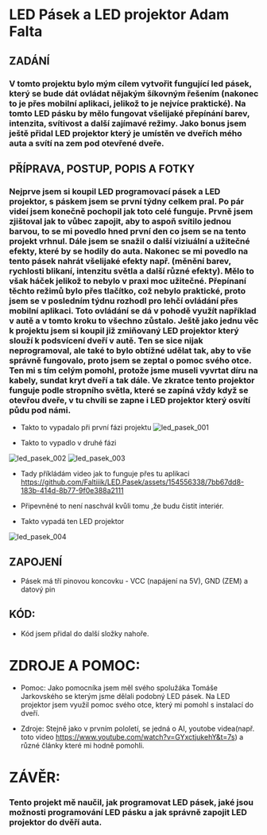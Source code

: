 # LED Pásek a LED projektor Adam Falta 


## ZADÁNÍ


### V tomto projektu bylo mým cílem vytvořit fungující led pásek, který se bude dát ovládat nějakým šíkovným řešením (nakonec to je přes mobilní aplikaci, jelikož to je nejvíce praktické). Na tomto LED pásku by mělo fungovat všelijaké přepínání barev, intenzita, svítivost a další zajímavé režimy. Jako bonus jsem ještě přidal LED projektor který je umístěn ve dveřích mého auta a svítí na zem pod otevřené dveře.




## PŘÍPRAVA, POSTUP, POPIS A FOTKY
### Nejprve jsem si koupil LED programovací pásek a LED projektor, s páskem jsem se první týdny celkem pral. Po pár videí jsem konečně pochopil jak toto celé funguje. Prvně jsem zjištoval jak to vůbec zapojit, aby to aspoň svítilo jednou barvou, to se mi povedlo hned první den co jsem se na tento projekt vrhnul. Dále jsem se snažil o další viziuální a užitečné efekty, které by se hodily do auta. Nakonec se mi povedlo na tento pásek nahrát všelijaké efekty např. (měnění barev, rychlosti blikaní, intenzitu světla a další různé efekty). Mělo to však háček jelikož to nebylo v praxi moc užitečné. Přepínaní těchto režimů bylo přes tlačítko, což nebylo praktické, proto jsem se v posledním týdnu rozhodl pro lehčí ovládání přes mobilní aplikaci. Toto ovládání se dá v pohodě využít například v autě a v tomto kroku to všechno zůstalo. Ještě jako jednu věc k projektu jsem si koupil již zmiňovaný LED projektor který slouží k podsvícení dveří v autě. Ten se sice nijak neprogramoval, ale také to bylo obtížné udělat tak, aby to vše správně fungovalo, proto jsem se zeptal o pomoc svého otce. Ten mi s tím celým pomohl, protože jsme museli vyvrtat díru na kabely, sundat kryt dveří a tak dále. Ve zkratce tento projektor funguje podle stropního světla, které se zapíná vždy když se otevřou dveře, v tu chvíli se zapne i LED projektor který osvítí půdu pod námi.     


* Takto to vypadalo při první fázi projektu
![led_pasek_001](https://github.com/Faltiiik/Led-p-sek/assets/154556338/4efa0b4b-1630-4005-b7f5-adfd6bdde1ae)

* Takto to vypadlo v druhé fázi
  
![led_pasek_002](https://cdn.discordapp.com/attachments/989604099660079255/1241468803540582420/IMG_5511.png?ex=664a4f6c&is=6648fdec&hm=9322c20983b69d5b8a2d9b08d4913b52d09d6b3b6cfc28c69ee4b8a0342b6d1b&)
![led_pasek_003](https://cdn.discordapp.com/attachments/989604099660079255/1241468803938783282/IMG_5510.png?ex=664a4f6c&is=6648fdec&hm=c64bdb041dd17ab214ac7175549747af08e7dc5397fa14b6280637050c3242ec&)
* Tady příkládám video jak to funguje přes tu aplikaci
https://github.com/Faltiiik/LED.Pasek/assets/154556338/7bb67dd8-183b-414d-8b77-9f0e388a2111
* Připevněné to není naschvál kvůli tomu ,že budu čistit interiér.

* Takto vypadá ten LED projektor
  
![led_pasek_004](https://cdn.discordapp.com/attachments/989604099660079255/1241471490734686229/IMG_5515.jpg?ex=664a51ec&is=6649006c&hm=5b487f5ede7fbef95b8adbd5243b2c20179fb0ec2ddeb34cdc43064bbb8871d4&)



## ZAPOJENÍ
* Pásek má tří pinovou koncovku - VCC (napájení na 5V), GND (ZEM) a datový pin


## KÓD:

* Kód jsem přidal do další složky nahoře.










# ZDROJE A POMOC:
* Pomoc: Jako pomocníka jsem měl svého spolužáka Tomáše Jarkovského se kterým jsme dělali podobný LED pásek. Na LED projektor jsem využil pomoc svého otce, který mi pomohl s instalací do dveří.

* Zdroje: Stejně jako v prvním pololetí, se jedná o AI, youtobe videa(např. toto video https://www.youtube.com/watch?v=GYxctjukehY&t=7s) a různé články které mi hodně pomohli.


# ZÁVĚR:
### Tento projekt mě naučil, jak programovat LED pásek, jaké jsou možnosti programování LED pásku a jak správně zapojit LED projektor do dvěří auta.



